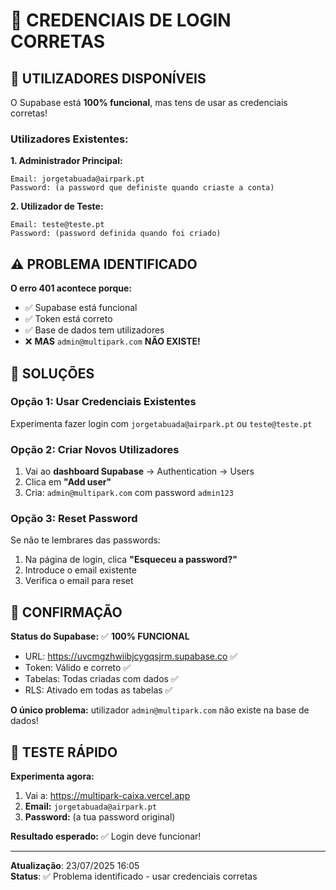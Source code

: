 # 🚨 CREDENCIAIS DE LOGIN CORRETAS

## 🔐 **UTILIZADORES DISPONÍVEIS**

O Supabase está **100% funcional**, mas tens de usar as credenciais corretas!

### **Utilizadores Existentes:**

**1. Administrador Principal:**
```
Email: jorgetabuada@airpark.pt
Password: (a password que definiste quando criaste a conta)
```

**2. Utilizador de Teste:**
```  
Email: teste@teste.pt
Password: (password definida quando foi criado)
```

## ⚠️ **PROBLEMA IDENTIFICADO**

**O erro 401 acontece porque:**
- ✅ Supabase está funcional
- ✅ Token está correto  
- ✅ Base de dados tem utilizadores
- ❌ **MAS** `admin@multipark.com` **NÃO EXISTE!**

## 🔧 **SOLUÇÕES**

### **Opção 1: Usar Credenciais Existentes**
Experimenta fazer login com `jorgetabuada@airpark.pt` ou `teste@teste.pt`

### **Opção 2: Criar Novos Utilizadores**
1. Vai ao **dashboard Supabase** → Authentication → Users
2. Clica em **"Add user"** 
3. Cria: `admin@multipark.com` com password `admin123`

### **Opção 3: Reset Password**
Se não te lembrares das passwords:
1. Na página de login, clica **"Esqueceu a password?"**
2. Introduce o email existente
3. Verifica o email para reset

## 🎯 **CONFIRMAÇÃO**

**Status do Supabase:** ✅ **100% FUNCIONAL**
- URL: https://uvcmgzhwiibjcygqsjrm.supabase.co ✅
- Token: Válido e correto ✅  
- Tabelas: Todas criadas com dados ✅
- RLS: Ativado em todas as tabelas ✅

**O único problema:** utilizador `admin@multipark.com` não existe na base de dados!

## 🚀 **TESTE RÁPIDO**

**Experimenta agora:**
1. Vai a: https://multipark-caixa.vercel.app
2. **Email:** `jorgetabuada@airpark.pt`
3. **Password:** (a tua password original)

**Resultado esperado:** ✅ Login deve funcionar!

---

**Atualização**: 23/07/2025 16:05  
**Status**: ✅ Problema identificado - usar credenciais corretas
